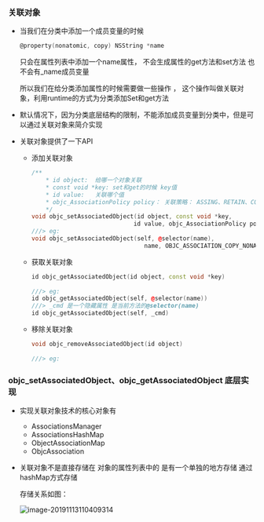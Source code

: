 ### 关联对象

- 当我们在分类中添加一个成员变量的时候

  ```objective-c
  @property(nonatomic, copy) NSString *name
  ```

  只会在属性列表中添加一个name属性， 不会生成属性的get方法和set方法 也不会有_name成员变量

  所以我们在给分类添加属性的时候需要做一些操作 ， 这个操作叫做关联对象，利用runtime的方式为分类添加Set和get方法

- 默认情况下，因为分类底层结构的限制，不能添加成员变量到分类中，但是可以通过关联对象来简介实现

- 关联对象提供了一下API

  - 添加关联对象

    ```c++
    /**
    	* id object:  给哪一个对象关联
    	* const void *key: set和get的时候 key值
    	* id value:   关联哪个值
    	* objc_AssociationPolicy policy： 关联策略： ASSING、RETAIN、COPY
    	*/
    void objc_setAssociatedObject(id object, const void *key,
                                 id value, objc_AssociationPolicy policy)
    ///> eg:
    void objc_setAssociatedObject(self, @selector(name),
                               		name, OBJC_ASSOCIATION_COPY_NONATOMIC);
    ```

  - 获取关联对象

    ````c++
    id objc_getAssociatedObject(id object, const void *key)
      
    ///> eg:
    id objc_getAssociatedObject(self, @selector(name))
    ///> _cmd 是一个隐藏属性 是当前方法的@selector(name)
    id objc_getAssociatedObject(self, _cmd)
    ````

  - 移除关联对象

    ```c++
    void objc_removeAssociatedObject(id object)
      
    ///> eg:
    ```

    

### objc_setAssociatedObject、objc_getAssociatedObject 底层实现



- 实现关联对象技术的核心对象有
  - AssociationsManager
  - AssociationsHashMap
  - ObjectAssociationMap
  - ObjcAssociation

- 关联对象不是直接存储在 对象的属性列表中的  是有一个单独的地方存储  通过 hashMap方式存储

  存储关系如图：

  ![image-20191113110409314](https://tva1.sinaimg.cn/large/006tNbRwgy1g9i73mty7gj30z20gsn6c.jpg)








